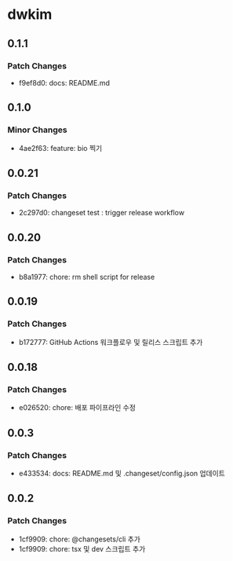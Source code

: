 # dwkim

## 0.1.1

### Patch Changes

- f9ef8d0: docs: README.md

## 0.1.0

### Minor Changes

- 4ae2f63: feature: bio 찍기

## 0.0.21

### Patch Changes

- 2c297d0: changeset test : trigger release workflow

## 0.0.20

### Patch Changes

- b8a1977: chore: rm shell script for release

## 0.0.19

### Patch Changes

- b172777: GitHub Actions 워크플로우 및 릴리스 스크립트 추가

## 0.0.18

### Patch Changes

- e026520: chore: 배포 파이프라인 수정

## 0.0.3

### Patch Changes

- e433534: docs: README.md 및 .changeset/config.json 업데이트

## 0.0.2

### Patch Changes

- 1cf9909: chore: @changesets/cli 추가
- 1cf9909: chore: tsx 및 dev 스크립트 추가

